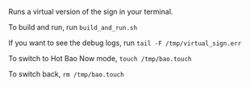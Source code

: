 Runs a virtual version of the sign in your terminal.

To build and run, run `build_and_run.sh`

If you want to see the debug logs, run `tail -F /tmp/virtual_sign.err`

To switch to Hot Bao Now mode, `touch /tmp/bao.touch`

To switch back, `rm /tmp/bao.touch`
